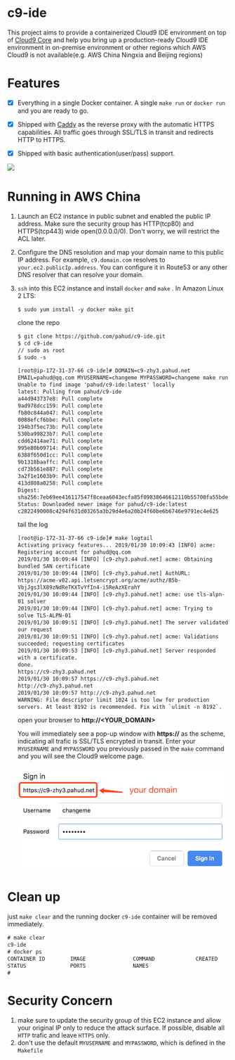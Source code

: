 # c9-ide

This project aims to provide a containerized Cloud9 IDE environment on top of [Cloud9 Core](https://github.com/c9/core) and help you bring up a production-ready Cloud9 IDE environment in on-premise environment or other regions which AWS Cloud9 is not available(e.g. AWS China Ningxia and Beijing regions)



# Features

- [x] Everything in a single Docker container. A single `make run` or `docker run` and you are ready to go.
- [x] Shipped with [Caddy](https://caddyserver.com/) as the reverse proxy with the automatic HTTPS capabilities. All traffic goes through SSL/TLS in transit and redirects HTTP to HTTPS.
- [x] Shipped with basic authentication(user/pass) support. 



![](https://pbs.twimg.com/media/DyGJSofV4AA9qgG.jpg)



# Running in AWS China

1. Launch an EC2 instance in public subnet and enabled the public IP address. Make sure the security group has HTTP(tcp80) and HTTPS(tcp443) wide open(0.0.0.0/0). Don't worry, we will restrict the ACL later.

2. Configure the DNS resolution and map your domain name to this public IP address. For example, `c9.domain.com` resolves to `your.ec2.publicIp.address`. You can configure it in Route53 or any other DNS resolver that can resolve your domain.

3. `ssh` into this EC2 instance and install `docker` and `make` . In Amazon Linux 2 LTS:

   ```
   $ sudo yum install -y docker make git
   ```

   clone the repo

   ```
   $ git clone https://github.com/pahud/c9-ide.git
   $ cd c9-ide
   // sudo as root
   $ sudo -s
   ```

   

   ```
   [root@ip-172-31-37-66 c9-ide]# DOMAIN=c9-zhy3.pahud.net EMAIL=pahud@qq.com MYUSERNAME=changeme MYPASSWORD=changeme make run
   Unable to find image 'pahud/c9-ide:latest' locally
   latest: Pulling from pahud/c9-ide
   a44d943737e8: Pull complete 
   9ad978dcc159: Pull complete 
   fb80c844a047: Pull complete 
   0088efcf6bbe: Pull complete 
   194b3f5ec73b: Pull complete 
   530ba99823b7: Pull complete 
   cdd62414ae71: Pull complete 
   995e80b09714: Pull complete 
   6388f650d1cc: Pull complete 
   9b1318baaffc: Pull complete 
   cd73b561e887: Pull complete 
   3a2f1e1603b9: Pull complete 
   413d808a0258: Pull complete 
   Digest: sha256:7eb69ee416117547f8ceaa6043ecfa85f09838646612110b55700fa55bdebdde
   Status: Downloaded newer image for pahud/c9-ide:latest
   c2822490008c4294f631d03265a3b29d4e6a20b24f60be6b6746e9791ec4e625
   ```

   tail the log

   ```
   [root@ip-172-31-37-66 c9-ide]# make logtail
   Activating privacy features... 2019/01/30 10:09:43 [INFO] acme: Registering account for pahud@qq.com
   2019/01/30 10:09:44 [INFO] [c9-zhy3.pahud.net] acme: Obtaining bundled SAN certificate
   2019/01/30 10:09:44 [INFO] [c9-zhy3.pahud.net] AuthURL: https://acme-v02.api.letsencrypt.org/acme/authz/B5b-VbjJgs3lX89zNdReTKXTvYfIn4-i5ReAzXErahY
   2019/01/30 10:09:44 [INFO] [c9-zhy3.pahud.net] acme: use tls-alpn-01 solver
   2019/01/30 10:09:44 [INFO] [c9-zhy3.pahud.net] acme: Trying to solve TLS-ALPN-01
   2019/01/30 10:09:51 [INFO] [c9-zhy3.pahud.net] The server validated our request
   2019/01/30 10:09:51 [INFO] [c9-zhy3.pahud.net] acme: Validations succeeded; requesting certificates
   2019/01/30 10:09:53 [INFO] [c9-zhy3.pahud.net] Server responded with a certificate.
   done.
   https://c9-zhy3.pahud.net
   2019/01/30 10:09:57 https://c9-zhy3.pahud.net
   http://c9-zhy3.pahud.net
   2019/01/30 10:09:57 http://c9-zhy3.pahud.net
   WARNING: File descriptor limit 1024 is too low for production servers. At least 8192 is recommended. Fix with `ulimit -n 8192`.
   ```

   open your browser to **http://<YOUR_DOMAIN>**

   You will immediately see a pop-up window with **https://** as the scheme, indicating all trafic is SSL/TLS encrypted in transit. Enter your `MYUSERNAME` and `MYPASSWORD` you previously passed in the `make` command and you will see the Cloud9 welcome page.

   ![](images/01.png)



# Clean up

just `make clear` and the running docker `c9-ide` container will be removed immediately.

```
# make clear
c9-ide
# docker ps
CONTAINER ID        IMAGE               COMMAND             CREATED             STATUS              PORTS               NAMES
# 
```



# Security Concern

1. make sure to update the security group of this EC2 instance and allow your original IP only to reduce the attack surface. If possible, disable all `HTTP` trafic and leave `HTTPS` only.
2. don't use the default `MYUSERNAME` and `MYPASSWORD`, which is defined in the `Makefile`




